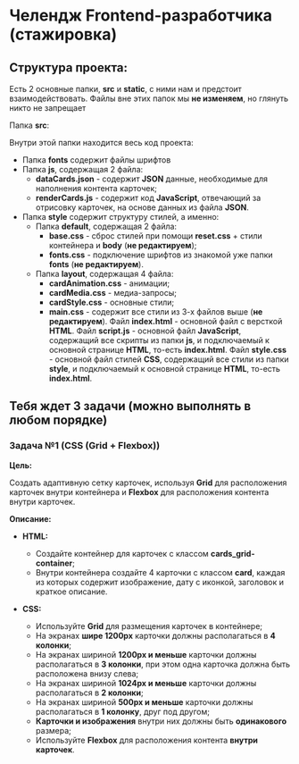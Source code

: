 # Челендж Frontend-разработчика (стажировка)

## Структура проекта:
Есть 2 основные папки, __src__ и __static__, с ними нам и предстоит взаимодействовать.
Файлы вне этих папок мы __не изменяем__, но глянуть никто не запрещает

Папка __src__:

Внутри этой папки находится весь код проекта:
* Папка __fonts__ содержит файлы шрифтов
* Папка __js__, содержащая 2 файла:
    + __dataCards.json__ - содержит __JSON__ данные, необходимые для наполнения контента карточек;
    + __renderCards.js__ - содержит код __JavaScript__, отвечающий за отрисовку карточек, на основе данных из файла __JSON__.
* Папка __style__ содержит структуру стилей, а именно:
    + Папка __default__, содержащая 2 файла:
        - __base.css__ - сброс стилей при помощи __reset.css__ + стили контейнера и __body__ (__не редактируем__);
        - __fonts.css__ - подключение шрифтов из знакомой уже папки __fonts__ (__не редактируем__).
    + Папка __layout__, содержащая 4 файла:
        - __cardAnimation.css__ - анимации;
        - __cardMedia.css__ - медиа-запросы;
        - __cardStyle.css__ - основные стили;
        - __main.css__ - содержит все стили из 3-х файлов выше (__не редактируем__).
Файл __index.html__ - основной файл с версткой __HTML__.
Файл __script.js__ - основной файл __JavaScript__, содержащий все скрипты из папки __js__, и подключаемый к основной странице __HTML__, то-есть __index.html__.
Файл __style.css__ - основной файл стилей __CSS__, содержащий все стили из папки __style__, и подключаемый к основной странице __HTML__, то-есть __index.html__.

## Тебя ждет 3 задачи (можно выполнять в любом порядке)

### Задача №1 (CSS (Grid + Flexbox))
__Цель:__

Создать адаптивную сетку карточек, используя __Grid__ для расположения карточек внутри контейнера и __Flexbox__ для расположения контента внутри карточек.

__Описание:__
* __HTML:__
    + Создайте контейнер для карточек с классом __cards_grid-container__;
    + Внутри контейнера создайте 4 карточки с классом __card__, каждая из которых содержит изображение, дату с иконкой, заголовок и краткое описание.

* __CSS:__
    + Используйте __Grid__ для размещения карточек в контейнере;
    + На экранах __шире 1200px__ карточки должны располагаться в __4 колонки__;
    + На экранах шириной __1200px и меньше__ карточки должны располагаться в __3 колонки__, при этом одна карточка должна быть расположена внизу слева;
    + На экранах шириной __1024px и меньше__ карточки должны располагаться в __2 колонки__;
    + На экранах шириной __500px и меньше__ карточки должны располагаться в __1 колонку__, друг под другом;
    + __Карточки и изображения__ внутри них должны быть __одинакового__ размера;
    + Используйте __Flexbox__ для расположения контента __внутри карточек__.